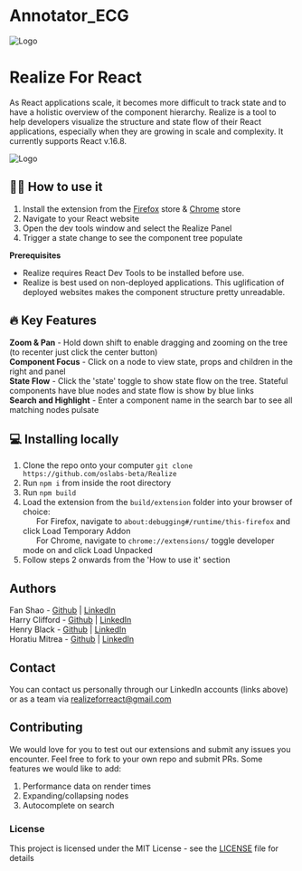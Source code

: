 # Annotator_ECG
![Logo](./assets/LogoAnimSmall.gif)
# Realize For React

As React applications scale, it becomes more difficult to track state and to have a holistic overview of the component hierarchy. Realize is a tool to help developers visualize the structure and state flow of their React applications, especially when they are growing in scale and complexity. It currently supports React v.16.8.

![Logo](./assets/treeVisCropped1.gif)

## 👩‍💻 How to use it 
1. Install the extension from the [Firefox](https://addons.mozilla.org/en-GB/firefox/addon/realizeforreact/) store & [Chrome](https://chrome.google.com/webstore/detail/realize-for-react/llondniabnmnappjekpflmgcikaiilmh?authuser=0&hl=en) store
2. Navigate to your React website
3. Open the dev tools window and select the Realize Panel
4. Trigger a state change to see the component tree populate

  
**Prerequisites**
- Realize requires React Dev Tools to be installed before use.
- Realize is best used on non-deployed applications. This uglification of deployed websites makes the component structure pretty unreadable.
  
## 🔥 Key Features  
**Zoom & Pan** - Hold down shift to enable dragging and zooming on the tree (to recenter just click the center button)  
**Component Focus** - Click on a node to view state, props and children in the right and panel  
**State Flow** - Click the 'state' toggle to show state flow on the tree. Stateful components have blue nodes and state flow is show by blue links  
**Search and Highlight** - Enter a component name in the search bar to see all matching nodes pulsate  

## 💻 Installing locally 
1. Clone the repo onto your computer `git clone https://github.com/oslabs-beta/Realize`
2. Run `npm i` from inside the root directory
3. Run `npm build`
4. Load the extension from the `build/extension` folder into your browser of choice:  
&nbsp;&nbsp;&nbsp;&nbsp;&nbsp;&nbsp;For Firefox, navigate to `about:debugging#/runtime/this-firefox` and click Load Temporary Addon  
&nbsp;&nbsp;&nbsp;&nbsp;&nbsp;&nbsp;For Chrome, navigate to `chrome://extensions/` toggle developer mode on and click Load Unpacked  
5. Follow steps 2 onwards from the 'How to use it' section


## Authors
Fan Shao - [Github](https://github.com/fan-shao) | [LinkedIn](https://www.linkedin.com/in/fan-shao/)  
Harry Clifford - [Github](https://github.com/HpwClifford/) | [LinkedIn](https://www.linkedin.com/in/harry-clifford-3788951a9/)  
Henry Black - [Github](https://github.com/blackhaj) | [LinkedIn](https://www.linkedin.com/in/henryblack1/)  
Horatiu Mitrea - [Github](https://github.com/hmitrea) | [LinkedIn](https://www.linkedin.com/in/horatiu-mitrea-515704137/)  

## Contact
You can contact us personally through our LinkedIn accounts (links above) or as a team via [realizeforreact@gmail.com](mailto:realizeforreact@gmail.com)

## Contributing
We would love for you to test out our extensions and submit any issues you encounter. Feel free to fork to your own repo and submit PRs. Some features we would like to add:
1. Performance data on render times
2. Expanding/collapsing nodes
3. Autocomplete on search


### License
This project is licensed under the MIT License - see the [LICENSE](LICENSE) file for details